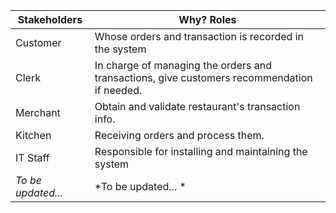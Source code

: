 | **Stakeholders** | **Why? Roles**   |
|------------------|------------------|
| Customer		   | Whose orders and transaction is recorded in the system |
| Clerk 		   | In charge of managing the orders and transactions, give customers recommendation if needed. |
| Merchant		   | Obtain and validate restaurant's transaction info.  |
| Kitchen 		   | Receiving orders and process them. |
| IT Staff 		   | Responsible for installing and maintaining the system	|
| *To be updated...*|*To be updated... *| 